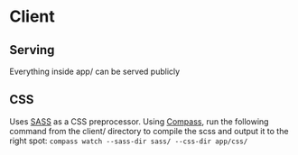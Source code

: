 # Client

## Serving
Everything inside app/ can be served publicly

## CSS
Uses [SASS](http://sass-lang.com/) as a CSS preprocessor. Using [Compass](http://compass-style.org/), run the following command from the client/ directory to compile the scss and output it to the right spot:
`compass watch --sass-dir sass/ --css-dir app/css/`
